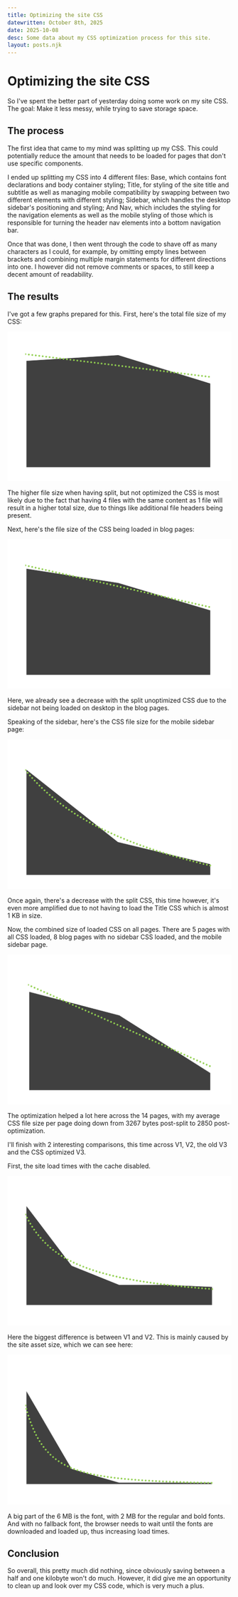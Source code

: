 ```yaml
---
title: Optimizing the site CSS
datewritten: October 8th, 2025
date: 2025-10-08
desc: Some data about my CSS optimization process for this site.
layout: posts.njk
---
```

# Optimizing the site CSS
So I've spent the better part of yesterday doing some work on my site CSS. The goal: Make it less messy, while trying to save storage space.

## The process
The first idea that came to my mind was splitting up my CSS. This could potentially reduce the amount that needs to be loaded for pages that don't use specific components.

I ended up splitting my CSS into 4 different files: Base, which contains font declarations and body container styling; Title, for styling of the site title and subtitle as well as managing mobile compatibility by swapping between two different elements with different styling; Sidebar, which handles the desktop sidebar's positioning and styling; And Nav, which includes the styling for the navigation elements as well as the mobile styling of those which is responsible for turning the header nav elements into a bottom navigation bar.

Once that was done, I then went through the code to shave off as many characters as I could, for example, by omitting empty lines between brackets and combining multiple margin statements for different directions into one. I however did not remove comments or spaces, to still keep a decent amount of readability.

## The results
I've got a few graphs prepared for this. First, here's the total file size of my CSS:

![image](/assets/blog/css/1.png)

The higher file size when having split, but not optimized the CSS is most likely due to the fact that having 4 files with the same content as 1 file will result in a higher total size, due to things like additional file headers being present.

Next, here's the file size of the CSS being loaded in blog pages:

![image](/assets/blog/css/2.png)

Here, we already see a decrease with the split unoptimized CSS due to the sidebar not being loaded on desktop in the blog pages.

Speaking of the sidebar, here's the CSS file size for the mobile sidebar page:

![image](/assets/blog/css/3.png)

Once again, there's a decrease with the split CSS, this time however, it's even more amplified due to not having to load the Title CSS which is almost 1 KB in size.

Now, the combined size of loaded CSS on all pages. There are 5 pages with all CSS loaded, 8 blog pages with no sidebar CSS loaded, and the mobile sidebar page.

![image](/assets/blog/css/4.png)

The optimization helped a lot here across the 14 pages, with my average CSS file size per page doing down from 3267 bytes post-split to 2850 post-optimization.

I'll finish with 2 interesting comparisons, this time across V1, V2, the old V3 and the CSS optimized V3.

First, the site load times with the cache disabled.

![image](/assets/blog/css/5.png)

Here the biggest difference is between V1 and V2. This is mainly caused by the site asset size, which we can see here:

![image](/assets/blog/css/6.png)

A big part of the 6 MB is the font, with 2 MB for the regular and bold fonts. And with no fallback font, the browser needs to wait until the fonts are downloaded and loaded up, thus increasing load times.

## Conclusion
So overall, this pretty much did nothing, since obviously saving between a half and one kilobyte won't do much. However, it did give me an opportunity to clean up and look over my CSS code, which is very much a plus.